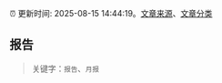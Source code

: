 :alarm_clock: 更新时间: 2025-08-15 14:44:19。[文章来源](/README.md)、[文章分类](/TAGS.md)

## 报告


> 关键字：`报告`、`月报`




